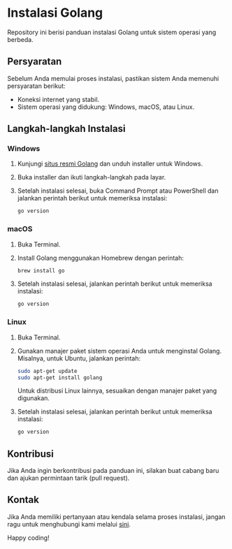 # Instalasi Golang

Repository ini berisi panduan instalasi Golang untuk sistem operasi yang berbeda.

## Persyaratan

Sebelum Anda memulai proses instalasi, pastikan sistem Anda memenuhi persyaratan berikut:

- Koneksi internet yang stabil.
- Sistem operasi yang didukung: Windows, macOS, atau Linux.

## Langkah-langkah Instalasi

### Windows

1. Kunjungi [situs resmi Golang](https://golang.org/dl/) dan unduh installer untuk Windows.
2. Buka installer dan ikuti langkah-langkah pada layar.
3. Setelah instalasi selesai, buka Command Prompt atau PowerShell dan jalankan perintah berikut untuk memeriksa instalasi:

    ```bash
    go version
    ```

### macOS

1. Buka Terminal.
2. Install Golang menggunakan Homebrew dengan perintah:

    ```bash
    brew install go
    ```

3. Setelah instalasi selesai, jalankan perintah berikut untuk memeriksa instalasi:

    ```bash
    go version
    ```

### Linux

1. Buka Terminal.
2. Gunakan manajer paket sistem operasi Anda untuk menginstal Golang. Misalnya, untuk Ubuntu, jalankan perintah:

    ```bash
    sudo apt-get update
    sudo apt-get install golang
    ```

    Untuk distribusi Linux lainnya, sesuaikan dengan manajer paket yang digunakan.

3. Setelah instalasi selesai, jalankan perintah berikut untuk memeriksa instalasi:

    ```bash
    go version
    ```

## Kontribusi

Jika Anda ingin berkontribusi pada panduan ini, silakan buat cabang baru dan ajukan permintaan tarik (pull request).

## Kontak

Jika Anda memiliki pertanyaan atau kendala selama proses instalasi, jangan ragu untuk menghubungi kami melalui [sini](mailto:ilmanaqilaa2@gmail.com).

Happy coding!
